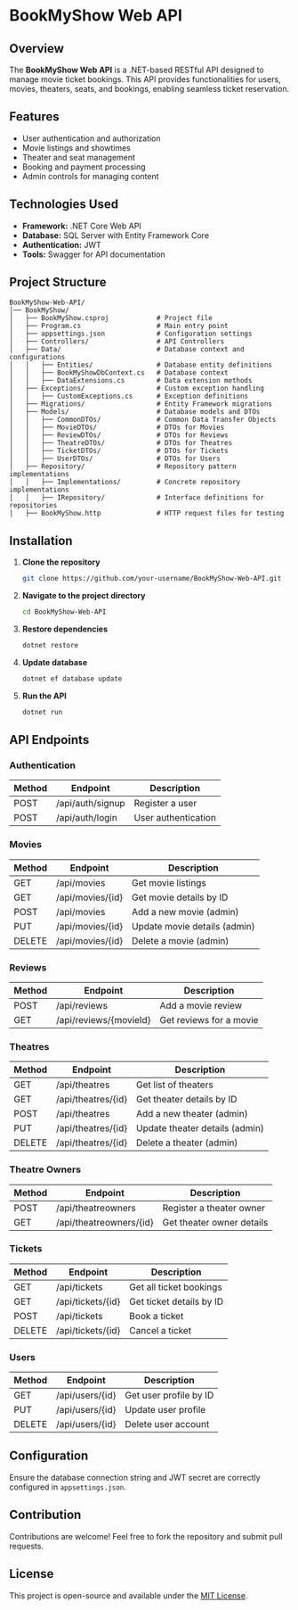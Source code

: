 # BookMyShow Web API

## Overview
The **BookMyShow Web API** is a .NET-based RESTful API designed to manage movie ticket bookings. This API provides functionalities for users, movies, theaters, seats, and bookings, enabling seamless ticket reservation.

## Features
- User authentication and authorization
- Movie listings and showtimes
- Theater and seat management
- Booking and payment processing
- Admin controls for managing content

## Technologies Used
- **Framework:** .NET Core Web API
- **Database:** SQL Server with Entity Framework Core
- **Authentication:** JWT
- **Tools:** Swagger for API documentation

## Project Structure
```
BookMyShow-Web-API/
│── BookMyShow/
│   ├── BookMyShow.csproj            # Project file
│   ├── Program.cs                   # Main entry point
│   ├── appsettings.json             # Configuration settings
│   ├── Controllers/                 # API Controllers
│   ├── Data/                        # Database context and configurations
│   │   ├── Entities/                # Database entity definitions
│   │   ├── BookMyShowDbContext.cs   # Database context
│   │   ├── DataExtensions.cs        # Data extension methods
│   ├── Exceptions/                  # Custom exception handling
│   │   ├── CustomExceptions.cs      # Exception definitions
│   ├── Migrations/                  # Entity Framework migrations
│   ├── Models/                      # Database models and DTOs
│   │   ├── CommonDTOs/              # Common Data Transfer Objects
│   │   ├── MovieDTOs/               # DTOs for Movies
│   │   ├── ReviewDTOs/              # DTOs for Reviews
│   │   ├── TheatreDTOs/             # DTOs for Theatres
│   │   ├── TicketDTOs/              # DTOs for Tickets
│   │   ├── UserDTOs/                # DTOs for Users
│   ├── Repository/                  # Repository pattern implementations
│   │   ├── Implementations/         # Concrete repository implementations
│   │   ├── IRepository/             # Interface definitions for repositories
│   ├── BookMyShow.http              # HTTP request files for testing
```

## Installation

1. **Clone the repository**
   ```sh
   git clone https://github.com/your-username/BookMyShow-Web-API.git
   ```

2. **Navigate to the project directory**
   ```sh
   cd BookMyShow-Web-API
   ```

3. **Restore dependencies**
   ```sh
   dotnet restore
   ```

4. **Update database**
   ```sh
   dotnet ef database update
   ```

5. **Run the API**
   ```sh
   dotnet run
   ```

## API Endpoints

### Authentication
| Method | Endpoint                       | Description                     |
|--------|--------------------------------|---------------------------------|
| POST   | /api/auth/signup               | Register a user                 |
| POST   | /api/auth/login                | User authentication             |

### Movies
| Method | Endpoint                       | Description                     |
|--------|--------------------------------|---------------------------------|
| GET    | /api/movies                    | Get movie listings              |
| GET    | /api/movies/{id}               | Get movie details by ID         |
| POST   | /api/movies                    | Add a new movie (admin)         |
| PUT    | /api/movies/{id}               | Update movie details (admin)    |
| DELETE | /api/movies/{id}               | Delete a movie (admin)          |

### Reviews
| Method | Endpoint                       | Description                     |
|--------|--------------------------------|---------------------------------|
| POST   | /api/reviews                   | Add a movie review              |
| GET    | /api/reviews/{movieId}         | Get reviews for a movie         |

### Theatres
| Method | Endpoint                       | Description                     |
|--------|--------------------------------|---------------------------------|
| GET    | /api/theatres                  | Get list of theaters            |
| GET    | /api/theatres/{id}             | Get theater details by ID       |
| POST   | /api/theatres                  | Add a new theater (admin)       |
| PUT    | /api/theatres/{id}             | Update theater details (admin)  |
| DELETE | /api/theatres/{id}             | Delete a theater (admin)        |

### Theatre Owners
| Method | Endpoint                       | Description                     |
|--------|--------------------------------|---------------------------------|
| POST   | /api/theatreowners             | Register a theater owner        |
| GET    | /api/theatreowners/{id}        | Get theater owner details       |

### Tickets
| Method | Endpoint                       | Description                     |
|--------|--------------------------------|---------------------------------|
| GET    | /api/tickets                   | Get all ticket bookings         |
| GET    | /api/tickets/{id}              | Get ticket details by ID        |
| POST   | /api/tickets                   | Book a ticket                   |
| DELETE | /api/tickets/{id}              | Cancel a ticket                 |

### Users
| Method | Endpoint                       | Description                     |
|--------|--------------------------------|---------------------------------|
| GET    | /api/users/{id}                | Get user profile by ID          |
| PUT    | /api/users/{id}                | Update user profile             |
| DELETE | /api/users/{id}                | Delete user account             |

## Configuration
Ensure the database connection string and JWT secret are correctly configured in `appsettings.json`.

## Contribution
Contributions are welcome! Feel free to fork the repository and submit pull requests.

## License
This project is open-source and available under the [MIT License](LICENSE).

